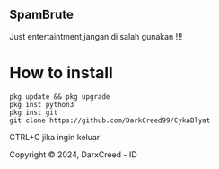 ## SpamBrute
Just entertaintment,jangan di salah gunakan !!!

# How to install
```
pkg update && pkg upgrade
pkg inst python3
pkg inst git
git clone https://github.com/DarkCreed99/CykaBlyat
```
CTRL+C jika ingin keluar


Copyright © 2024, DarxCreed - ID

